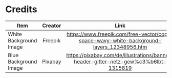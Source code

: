# Credits


| Item          | Creator       | Link          |
| ------------- |:-------------:|:-------------:|
| White Background Image      | Freepik     | https://www.freepik.com/free-vector/copy-space-wavy-white-background-layers_12348956.htm     |
| Blue Background Image      | Pixabay     | https://pixabay.com/de/illustrations/banner-header-gitter-netz-gew%c3%b6lbt-1315819 |

